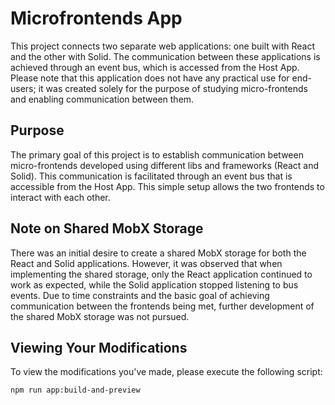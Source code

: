 # Microfrontends App

This project connects two separate web applications: one built with React and the other with Solid. The communication between these applications is achieved through an event bus, which is accessed from the Host App. Please note that this application does not have any practical use for end-users; it was created solely for the purpose of studying micro-frontends and enabling communication between them.

## Purpose

The primary goal of this project is to establish communication between micro-frontends developed using different libs and frameworks (React and Solid). This communication is facilitated through an event bus that is accessible from the Host App. This simple setup allows the two frontends to interact with each other.

## Note on Shared MobX Storage

There was an initial desire to create a shared MobX storage for both the React and Solid applications. However, it was observed that when implementing the shared storage, only the React application continued to work as expected, while the Solid application stopped listening to bus events. Due to time constraints and the basic goal of achieving communication between the frontends being met, further development of the shared MobX storage was not pursued.

## Viewing Your Modifications

To view the modifications you've made, please execute the following script:

```bash
npm run app:build-and-preview
